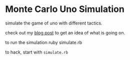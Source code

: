 Monte Carlo Uno Simulation
==========================

simulate the game of uno with different tactics.

check out my [blog post](http://flazz.me/monte-carlo-uno-simulation) to get an idea of what is going on.

to run the simulation
    ruby simulate.rb

to hack, start with `simulate.rb`
